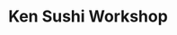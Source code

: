 ---
layout: place
title: Ken Sushi Workshop
permalink: /california/san-diego/ken-sushi-workshop.html
stateAbbr: CA
stateName: California
cityName: San Diego
seo:
  type: restaurant
  links: https://kensushiworkshop.shop/
place_id: ChIJtRPOWEcG3IAROZN1_3t-Jd8
photos:
  - name: >-
      places/ChIJtRPOWEcG3IAROZN1_3t-Jd8/photos/AeeoHcIbaoNh-nBlc_tXJn3j7FtXHBhsfLY5Mxn_DV0ld1l88c-I8eln1yB2SiNZtCVT2SD8YeRDEC6943CgShn6GZkdxK0IzTV-1HmxoOSJADE3vaIuhWjUsfT0ZfGCS8U8sjEwb-_0MKUveQ7uvJ_Dvkb4Ll3i-gAaEs1jxIqFusz7RZSUZ6-PkIOKMz6jLNLa3OMZCYeQX55-PPhMP_Kwdu01Y6N05yemdWofoipKLbhWMpLJf35fA8kyfDFV0nmTFf1S74jVCGHtH1_vVJQo-MJDPa-kagqnwJUp9sjkQPZFMgIlZbuu6EAoSa1DQf4xKX5rH6aUtHysf7zGYBmK7o0PbaPTzRZSRNCjVp0unQ_xGPIHsGVHMc86tGixr_0rgaSQoGQBluKMNb38NhCpx2vCSfLc_ySq-NlvwWFjZ26SlQ
    widthPx: 3024
    heightPx: 4032
    authorAttributions:
      - displayName: 이승희
        uri: https://maps.google.com/maps/contrib/109532516764996498347
        photoUri: >-
          https://lh3.googleusercontent.com/a/ACg8ocLkKVcPjZYJ357ELUQO6vhL6YyNy5peVI5udkx-Xv9u9eFycg=s100-p-k-no-mo
    flagContentUri: >-
      https://www.google.com/local/imagery/report/?cb_client=maps_api_places.places_api&image_key=!1e10!2sCIHM0ogKEICAgICe9_OVMA&hl=en-US
    googleMapsUri: >-
      https://www.google.com/maps/place//data=!3m4!1e2!3m2!1sCIHM0ogKEICAgICe9_OVMA!2e10!4m2!3m1!1s0x80dc064758ce13b5:0xdf257e7bff759339
  - name: >-
      places/ChIJtRPOWEcG3IAROZN1_3t-Jd8/photos/AeeoHcKh6P81yOb3c24MuA7lWxkR7Ag4XpOMKnl27XqIIkU7KoGbbGHrJ60cB-rO_VPeWSatdVtQW3ghR58A7feFPKFGBPhiXggWrbDpvuSILJ2PC_TH_Bl01x0sJhJ55YEH06OLdh2wLJoAkh-7cwFnLkKmsoIjuvCG_vPbIFOzUb48px8n18IkYbL-JFpfQZohyA5AvSUJeoNSAYUh_g09-eFogTSLEg4uO07FvVH817V-vZO4HlI-JT-vhYibLPOV0BW-A5rAeYycQizR-CbkW9CtHcJBnqzCM88NkimA66n9H-AkvhPIE0BqLNmfcT4YmNg13PcSwog_CAoI0lYSvDFq1th0WtSmWlaUbYWgQT31Vm074SGoqK9808r0k281YgeTVh0JLtvtzTTEyMrDLB6Tq-9VHUPhZYsCh7PInNcSaw
    widthPx: 1698
    heightPx: 1351
    authorAttributions:
      - displayName: Donny Pusawong
        uri: https://maps.google.com/maps/contrib/118232576103894669524
        photoUri: >-
          https://lh3.googleusercontent.com/a-/ALV-UjVk-I3y01_FJu-h8Letu3PvvNrLHXYl_ivZNXjYY9e8BBGJjmPj=s100-p-k-no-mo
    flagContentUri: >-
      https://www.google.com/local/imagery/report/?cb_client=maps_api_places.places_api&image_key=!1e10!2sCIHM0ogKEICAgIDh4aPeYw&hl=en-US
    googleMapsUri: >-
      https://www.google.com/maps/place//data=!3m4!1e2!3m2!1sCIHM0ogKEICAgIDh4aPeYw!2e10!4m2!3m1!1s0x80dc064758ce13b5:0xdf257e7bff759339
  - name: >-
      places/ChIJtRPOWEcG3IAROZN1_3t-Jd8/photos/AeeoHcLZUNtly4b4O_FlRzM9zX1V85uI_di5uXUjoXqLnh1-BpySLDVQN1SS_H7OxZQGhTWiN7s2xXLRslFSj16QWu0vy0q2HQZoVQIHdqD8jQ9rMvwZ9JLNsqLk9igmqL52679HzhhDYInES5yjsJol3NzVlWvH510W14aldGhyHA3jBl3OVOFpzFrAijlB2ldLHhuZxhZRsJI-1dws9_Jq8Y2520ggTcwoj9gM3_cWbQVWDmJ4QkgxtznVbb0pweOS_0jriF_fut1e5vmW83HXpCBKLRu3OIOIGnrjOxLJ3MMnNwUiLR3G-MJ33tj0aOdOosZdBGhaWB3ChS7AavA07LxuAwGJ-_-b2WCCkbLjYXDYo-TczZ2j4FOYzG80ZTdeHe2iSycFxaTYvLNNl45FIBK0V0bYmNmBARyEXidTkamBVQ
    widthPx: 3000
    heightPx: 4000
    authorAttributions:
      - displayName: Chef on travel
        uri: https://maps.google.com/maps/contrib/105500973875085026289
        photoUri: >-
          https://lh3.googleusercontent.com/a-/ALV-UjXSvsqrWOJXzaJmo-bnP3-yAzOYm0tDyOGItURf8MT5a1uPvyI=s100-p-k-no-mo
    flagContentUri: >-
      https://www.google.com/local/imagery/report/?cb_client=maps_api_places.places_api&image_key=!1e10!2sCIHM0ogKEICAgMDI653VCg&hl=en-US
    googleMapsUri: >-
      https://www.google.com/maps/place//data=!3m4!1e2!3m2!1sCIHM0ogKEICAgMDI653VCg!2e10!4m2!3m1!1s0x80dc064758ce13b5:0xdf257e7bff759339
  - name: >-
      places/ChIJtRPOWEcG3IAROZN1_3t-Jd8/photos/AeeoHcJVa9HZGxv3bT_EDgRXZLDrcooSGphAU6GntOJKuBz6xrf25SYdXt2vclGt5mir8H6ug3TUnjQ5d0m7QS91GkWzYNh3IJXT9a0ZzVK42yb7xK70EEhDRG4dtYlq07WoElztoizmEX7-DTAKMXIy2ftmI_zMid0Qwf0n2TMbUBz3al8kj-xSW89wDM7u-wF5OlgMvLQQEq_vntTyb5WasTKnS57YAVGxQFTWd96oXaiiC0b5zhSvfB3ors5djYRWVa5Tn3roZhnrBZHiI2OmpqBVhiR_WMaDoOYdPqxAxZyNxnba2ecbgJOB1qyjYwHEXuvASE9UyTo0ASZ8iQv0ypBx2fgRkVfY_L_q0nmTHKX624M9uce2YpKO-XgyLkdnEafIxncJbY66hRWL_NiY0XCHpEDYLxXEFFqLPkaymt1An-4O
    widthPx: 4000
    heightPx: 3000
    authorAttributions:
      - displayName: Madhup Chandra
        uri: https://maps.google.com/maps/contrib/114535176884215677423
        photoUri: >-
          https://lh3.googleusercontent.com/a-/ALV-UjW6B0J2cNXCONtGrxs5rifQnHBwRcWA1uc9B8bqONaG9AC61AiMBg=s100-p-k-no-mo
    flagContentUri: >-
      https://www.google.com/local/imagery/report/?cb_client=maps_api_places.places_api&image_key=!1e10!2sCIHM0ogKEICAgIDXg7Hj5gE&hl=en-US
    googleMapsUri: >-
      https://www.google.com/maps/place//data=!3m4!1e2!3m2!1sCIHM0ogKEICAgIDXg7Hj5gE!2e10!4m2!3m1!1s0x80dc064758ce13b5:0xdf257e7bff759339
  - name: >-
      places/ChIJtRPOWEcG3IAROZN1_3t-Jd8/photos/AeeoHcLpybK8LRO0VeNxaO14-Jmb074YKuAk_hC3rOGr96I40a9e8eNVB0T-Zc0qVxSaawDj0PO2Ziqymba9pRQd6eiu31QcZUobZSVFrI7Tf9fU4Qx9hnxGb5uy5lTgEyGLeopjtqEns2I-oe7Y5Xn52SCIUg5q0d3BsCgfGiNJ2XWsMEXQc-TyFvARMqfEO4lJWx_URE_OYcd5nvXXuMboSNDNRz0ANNLJLGlJRWbKRsNFQHgQLSpyNk_KaCCNHvttxRUE7Vb06lE-Q8avpWZkojqjBSzDNyGsaQeQN5s0zSgRVVzx2E7lrVNfivfq8iTONeQmoS3kJyZfc99Yvje38Vf7Tvu-e_tNo0G-Xcjl99m0pNK-LBJMq_ZECit580naMYwD9IDFe1XhOqNu5cU9yA8BLCKei1rKYKe70gkqQMASsg
    widthPx: 3600
    heightPx: 4800
    authorAttributions:
      - displayName: Yair Abed
        uri: https://maps.google.com/maps/contrib/110311685927566349307
        photoUri: >-
          https://lh3.googleusercontent.com/a-/ALV-UjUw2bqESh4EgtRltO2yo7EMVo-scJpRB5hFhAGX6xucEwEgZjSx=s100-p-k-no-mo
    flagContentUri: >-
      https://www.google.com/local/imagery/report/?cb_client=maps_api_places.places_api&image_key=!1e10!2sCIHM0ogKEICAgMCIiPz2Pw&hl=en-US
    googleMapsUri: >-
      https://www.google.com/maps/place//data=!3m4!1e2!3m2!1sCIHM0ogKEICAgMCIiPz2Pw!2e10!4m2!3m1!1s0x80dc064758ce13b5:0xdf257e7bff759339
  - name: >-
      places/ChIJtRPOWEcG3IAROZN1_3t-Jd8/photos/AeeoHcK7qw9Onz33xM4vfEvQGRnNlClrJ0VuHb8KCqes2JQxSAeKzAphpdpoqzzV93KQ9q097fzX-J2xEIDrhAIffnoKRAwiRda_2n6V2e5GHUucpVlj2ndSyQ-Ungol_vnfQKWH9ICkBOellkTotAr38Sh-xdKGQC50pi6l_KXhAqkz0Yicow-dgFRi6h-dfFWSbPNvB0KOTmBEgCdtoFG5UCfV5Otgwwd4JUXV8rhZkXazKDm9W4KFNtHTN8pMJztaFK57P4FLNG_OZJ-NV31h_YbuQGAA81dAaKSMrbPNMJ8k3dglX6bYsf0sfp_tu2JprbVv9CR-1pxgLAaNkELa3A8INa7E2QzUbs9Mp6GTQ0jFU4Ov-0r9WBKCr77GxGTQCEYykjan_AVqnxwXSW7lETTPP3UiTsLVJw3jGm0iNgp2670R
    widthPx: 4032
    heightPx: 3024
    authorAttributions:
      - displayName: teadrinker
        uri: https://maps.google.com/maps/contrib/107680562744832662724
        photoUri: >-
          https://lh3.googleusercontent.com/a-/ALV-UjXHBcMgxhzIq3yF8pzb9oNTTNU1WgyTxXl0MfU-vH-snKSN6t0Lww=s100-p-k-no-mo
    flagContentUri: >-
      https://www.google.com/local/imagery/report/?cb_client=maps_api_places.places_api&image_key=!1e10!2sCIHM0ogKEICAgIDv5-On4gE&hl=en-US
    googleMapsUri: >-
      https://www.google.com/maps/place//data=!3m4!1e2!3m2!1sCIHM0ogKEICAgIDv5-On4gE!2e10!4m2!3m1!1s0x80dc064758ce13b5:0xdf257e7bff759339
  - name: >-
      places/ChIJtRPOWEcG3IAROZN1_3t-Jd8/photos/AeeoHcKlguchGTBjMB2e4x-xoHuCmhsUW3L3J0IGh0zVxRmSIkaMDUo04BHDI5WDTR6uzY9VhVtdnoGSScmhYqWA2AF6srCfoFHq2cUenIyLzCaI5mvKCZ7qSTmT0LIQHVvwgbFoBAAYaZzsGPGzPcG5BO1TqxjAKAtqYrhnuocjsXF7xnG_FGAGHr4jFCvaL1HcZAfNKQOD-zHGtFuo6jzyAKuy2_0S2yBf5DwU7aK_zpbPPgrn5vNIIoMme5LhNAlQvh_OS8gkkClbdebJdIjVTORSmOCZjxn6fx3Qtiv2ALNkmuLHhTWpTNM2cTdlkWKcKMWV6DVBKL_z_GDG-yC11voVICQxkGWfgCeJ0CxIY2PI8c5ew0I84MAOKaVGY36Q3DkbWgTZoosykmFy-9VlIDyLWDlCx_ts60z4DVtRFAht8Nun
    widthPx: 3024
    heightPx: 4032
    authorAttributions:
      - displayName: Coast Group
        uri: https://maps.google.com/maps/contrib/108843061367963150091
        photoUri: >-
          https://lh3.googleusercontent.com/a-/ALV-UjW4iCV0zHGTVt9RKR3qPJLLRvF3tIfvKvKQxVrgpJf1GAtaDqD5=s100-p-k-no-mo
    flagContentUri: >-
      https://www.google.com/local/imagery/report/?cb_client=maps_api_places.places_api&image_key=!1e10!2sCIHM0ogKEICAgMCAhKTn9AE&hl=en-US
    googleMapsUri: >-
      https://www.google.com/maps/place//data=!3m4!1e2!3m2!1sCIHM0ogKEICAgMCAhKTn9AE!2e10!4m2!3m1!1s0x80dc064758ce13b5:0xdf257e7bff759339
  - name: >-
      places/ChIJtRPOWEcG3IAROZN1_3t-Jd8/photos/AeeoHcKqjQu3mj6PwjdYKe7dKZVgG8J2rZYRiP2xK3n3m911Yye6apen5gxiviFMBd3EB_pBkMyyKkyY1hNyKvrVWqop93Efa6wpag8vyChuYdz6qcx-lnKi8fRhG8WVl6tY6tBb3hHsBDwG3-Y6xhgX9Oi4JhfoAlUKXX7SOtzkHOYNmAQ2_tz7Y-J7VPnUMSa7Th8vwOsGIdGIxOKlGmdml8IgxJx8-91Gd5SO709Ot3WZYd5fI2EHBerESSiqyEATjc4wFMTczuDdlcPXGt-avy-TNXgxLY3LBBk2_yHtRYg6W4Rf2scBgytEsP8LRt6PZ88yjZu4j8Nma7TlGESUKVlIa-PggwjiDLpShDAn7joOdrGE6E4tR4PKHtIlFoDCsytDukxxi7nsgUOEyxqsduFuLzZ0syhnfMgIXm8VYqs
    widthPx: 3600
    heightPx: 3000
    authorAttributions:
      - displayName: CHARLIE Kim
        uri: https://maps.google.com/maps/contrib/109150076548110043170
        photoUri: >-
          https://lh3.googleusercontent.com/a/ACg8ocK3brNifVQtejux1VGcrwA2GcSPFNP6zd1zVy_qa2XyXVepPQ=s100-p-k-no-mo
    flagContentUri: >-
      https://www.google.com/local/imagery/report/?cb_client=maps_api_places.places_api&image_key=!1e10!2sCIHM0ogKEICAgICf-8uaFg&hl=en-US
    googleMapsUri: >-
      https://www.google.com/maps/place//data=!3m4!1e2!3m2!1sCIHM0ogKEICAgICf-8uaFg!2e10!4m2!3m1!1s0x80dc064758ce13b5:0xdf257e7bff759339
  - name: >-
      places/ChIJtRPOWEcG3IAROZN1_3t-Jd8/photos/AeeoHcI61du97r88TEBYPi0to66RHUSOoo4VMI2xhjBW8Q1jnqbOJnBb3gn-MPz_47DUpQYD3qpCMJWFx_b13ahTlQA56TrxO54HWfUplHgvWb3GKUe-FcQ_DidD2aGMYYPZpKtDKtXbqkSjejpv4T2uKdXP1IDXoOwxzCdnq-vYDbmoKr5eOCEMOjsen-3zxLG47eWLNPaOVmbXNx-vq2cYTQ3mqGBl0SaH8wUu1VJ1wKGWTtqBNCzS4zYvrqn9W3HCgE1eY0Rtb_5WCWsyGSHWAPPDbHQ-Ei-fMCF8S_PiubNKXK_X_vZ9KUC2-8uMJRAY4yx-sRBG_gR_tjDc9LJhCek_DiegUZHo8Xs0FDt4TtKGt3zMpGSeLjUmEjkA2oBwlJsqQFc3Hi81qiiLEZy5AJBcqOQ8oqlh-wX4EMQb8eD5lA
    widthPx: 4032
    heightPx: 3024
    authorAttributions:
      - displayName: teadrinker
        uri: https://maps.google.com/maps/contrib/107680562744832662724
        photoUri: >-
          https://lh3.googleusercontent.com/a-/ALV-UjXHBcMgxhzIq3yF8pzb9oNTTNU1WgyTxXl0MfU-vH-snKSN6t0Lww=s100-p-k-no-mo
    flagContentUri: >-
      https://www.google.com/local/imagery/report/?cb_client=maps_api_places.places_api&image_key=!1e10!2sCIHM0ogKEICAgIDv5-OnQg&hl=en-US
    googleMapsUri: >-
      https://www.google.com/maps/place//data=!3m4!1e2!3m2!1sCIHM0ogKEICAgIDv5-OnQg!2e10!4m2!3m1!1s0x80dc064758ce13b5:0xdf257e7bff759339
  - name: >-
      places/ChIJtRPOWEcG3IAROZN1_3t-Jd8/photos/AeeoHcJe7N1e0K8QxUrrueUJS86J7CGo5ZnSBDlH6DXnE7hiRmCAL-5p-9CZcNRW6mT5sDP9v03Kn13fPkPKhxmMKsmHD5LmA-qBv3qNDXLOeGU3un0tw675aYfjmH68onQZ30OLcrV4UC9_jTVo__Sn2bs8_Hm_sJNmIpnM-GkCF3zQZA0M1a6M4MUD75ssZIP8wjxEmuttISBmYR7QMv0FW2SeGmxc2dvSQsodNCLD5gD5fZRzJDDG9xxGQcXhO-47jXq1CxGHQwK0aLsWmraFZ5nEnjlp6wEXGlytpvrUC3kk2amUWY8NtfFF_Atn8fVLGLUqMxvVprukeJ_tFpgl-390qlUcWKNIYhDPblLa93GUaQiSC3y-URxnev1vwcvexOqe_OhlQcd_VbEMYxLb56bmRSVIDIWXNM0Y0tkIPnCOZiKn
    widthPx: 4080
    heightPx: 3072
    authorAttributions:
      - displayName: Yulianto Sutarko
        uri: https://maps.google.com/maps/contrib/109937886426163599739
        photoUri: >-
          https://lh3.googleusercontent.com/a/ACg8ocL5AbSRf6zjHZ1_XPybdPM-ACfKMtSwN1JSIzW_NJKSv2t8_d0=s100-p-k-no-mo
    flagContentUri: >-
      https://www.google.com/local/imagery/report/?cb_client=maps_api_places.places_api&image_key=!1e10!2sCIHM0ogKEICAgICv1Y-O-gE&hl=en-US
    googleMapsUri: >-
      https://www.google.com/maps/place//data=!3m4!1e2!3m2!1sCIHM0ogKEICAgICv1Y-O-gE!2e10!4m2!3m1!1s0x80dc064758ce13b5:0xdf257e7bff759339
address: '11375 El Camino Real #120, San Diego, CA 92130, USA'
street: '11375 El Camino Real #120'
city: San Diego
state: CA
zip: '92130'
country: USA
neighborhood: Carmel Valley
latitude: '32.926545'
longitude: '-117.237196'
accessibility_options:
  wheelchairAccessibleParking: true
  wheelchairAccessibleEntrance: true
  wheelchairAccessibleRestroom: true
  wheelchairAccessibleSeating: true
business_status: OPERATIONAL
name: Ken Sushi Workshop
google_maps_links:
  directionsUri: >-
    https://www.google.com/maps/dir//''/data=!4m7!4m6!1m1!4e2!1m2!1m1!1s0x80dc064758ce13b5:0xdf257e7bff759339!3e0
  placeUri: https://maps.google.com/?cid=16079397115628196665
  writeAReviewUri: >-
    https://www.google.com/maps/place//data=!4m3!3m2!1s0x80dc064758ce13b5:0xdf257e7bff759339!12e1
  reviewsUri: >-
    https://www.google.com/maps/place//data=!4m4!3m3!1s0x80dc064758ce13b5:0xdf257e7bff759339!9m1!1b1
  photosUri: >-
    https://www.google.com/maps/place//data=!4m3!3m2!1s0x80dc064758ce13b5:0xdf257e7bff759339!10e5
primary_type: Japanese Restaurant
opening_hours:
  regular: null
  current: null
secondary_opening_hours:
  regular:
    weekdayDescriptions: null
    type: null
  current:
    weekdayDescriptions: null
    type: null
phone: (858) 793-1200
price_level: PRICE_LEVEL_EXPENSIVE
price_range: $100 &ndash; & up
rating: '4.7'
rating_count: 0
website: https://kensushiworkshop.shop/
description: >-
  Discover Ken Sushi Workshop in San Diego, CA$$$Nestled in the vibrant city of
  San Diego, CA, Ken Sushi Workshop stands out as a premier destination for
  fresh Japanese cuisine, blending traditional flavors with innovative twists in
  a sleek and inviting setting. This upscale spot offers a diverse array of
  sushi options alongside other Japanese favorites, making it a go-to choice for
  those seeking authentic yet creative dining experiences in the area. Patrons
  can enjoy a selection of sake, beer, and wine to complement their meals, all
  served in a compact space that emphasizes quality and attention to detail. The
  restaurant's accessibility features and outdoor seating add to its appeal,
  providing a comfortable environment for enjoying top-rated sushi dishes that
  highlight fresh ingredients and thoughtful presentations. Whether you're
  exploring sushi restaurants near you or looking for a memorable meal in Carmel
  Valley, this location delivers an elevated dining experience that captures the
  essence of Japanese fare.
generative_summary: >-
  Discover Ken Sushi Workshop in San Diego, CA$$$Nestled in the vibrant city of
  San Diego, CA, Ken Sushi Workshop stands out as a premier destination for
  fresh Japanese cuisine, blending traditional flavors with innovative twists in
  a sleek and inviting setting. This upscale spot offers a diverse array of
  sushi options alongside other Japanese favorites, making it a go-to choice for
  those seeking authentic yet creative dining experiences in the area. Patrons
  can enjoy a selection of sake, beer, and wine to complement their meals, all
  served in a compact space that emphasizes quality and attention to detail. The
  restaurant's accessibility features and outdoor seating add to its appeal,
  providing a comfortable environment for enjoying top-rated sushi dishes that
  highlight fresh ingredients and thoughtful presentations. Whether you're
  exploring sushi restaurants near you or looking for a memorable meal in Carmel
  Valley, this location delivers an elevated dining experience that captures the
  essence of Japanese fare.
generative_disclosure: Summarized by AI using the Grok-3-Mini model.
reviews:
  - name: >-
      places/ChIJtRPOWEcG3IAROZN1_3t-Jd8/reviews/ChZDSUhNMG9nS0VJQ0FnTUN3NF9fUU5REAE
    relativePublishTimeDescription: 3 weeks ago
    rating: 5
    text:
      text: >-
        Very delicious sushi. We dined outside in the evening in one of those
        “bubbles” and it was not cold at all. Great service, food was so fresh
        and tasty. I loved the hula roll the most. We got the Oh No Oh Yes roll,
        hula roll, salmon belly sashimi, and the house made gyoza. We also got
        sake. So good!
      languageCode: en
    originalText:
      text: >-
        Very delicious sushi. We dined outside in the evening in one of those
        “bubbles” and it was not cold at all. Great service, food was so fresh
        and tasty. I loved the hula roll the most. We got the Oh No Oh Yes roll,
        hula roll, salmon belly sashimi, and the house made gyoza. We also got
        sake. So good!
      languageCode: en
    authorAttribution:
      displayName: Kristina Chepak
      uri: https://www.google.com/maps/contrib/109778128224157045724/reviews
      photoUri: >-
        https://lh3.googleusercontent.com/a-/ALV-UjVIaoH8ZknBTIlzW_FdPaICu1A9BdEtJIULCO4ZMf57ukmsynB2pw=s128-c0x00000000-cc-rp-mo-ba3
    publishTime: '2025-03-20T23:35:26.965184Z'
    flagContentUri: >-
      https://www.google.com/local/review/rap/report?postId=ChZDSUhNMG9nS0VJQ0FnTUN3NF9fUU5REAE&d=17924085&t=1
    googleMapsUri: >-
      https://www.google.com/maps/reviews/data=!4m6!14m5!1m4!2m3!1sChZDSUhNMG9nS0VJQ0FnTUN3NF9fUU5REAE!2m1!1s0x80dc064758ce13b5:0xdf257e7bff759339
  - name: >-
      places/ChIJtRPOWEcG3IAROZN1_3t-Jd8/reviews/ChdDSUhNMG9nS0VJQ0FnSUNQbHNEQThRRRAB
    relativePublishTimeDescription: 4 months ago
    rating: 5
    text:
      text: >-
        Everything here is impeccable. Quality of fish is equal to Japan and the
        service is so friendly and kind. Ken himself is a master and so
        generous!!! Every time I visit, it keeps getting better. Blue fin toro
        sashimi my favorite
      languageCode: en
    originalText:
      text: >-
        Everything here is impeccable. Quality of fish is equal to Japan and the
        service is so friendly and kind. Ken himself is a master and so
        generous!!! Every time I visit, it keeps getting better. Blue fin toro
        sashimi my favorite
      languageCode: en
    authorAttribution:
      displayName: Kelsey Yin
      uri: https://www.google.com/maps/contrib/112845861968043496840/reviews
      photoUri: >-
        https://lh3.googleusercontent.com/a-/ALV-UjXGQzpobjP67zhpsPVp3bF0lYIAX-k-mbrlbwTMCite3OH3x0BjDg=s128-c0x00000000-cc-rp-mo-ba2
    publishTime: '2024-11-24T01:26:19.710588Z'
    flagContentUri: >-
      https://www.google.com/local/review/rap/report?postId=ChdDSUhNMG9nS0VJQ0FnSUNQbHNEQThRRRAB&d=17924085&t=1
    googleMapsUri: >-
      https://www.google.com/maps/reviews/data=!4m6!14m5!1m4!2m3!1sChdDSUhNMG9nS0VJQ0FnSUNQbHNEQThRRRAB!2m1!1s0x80dc064758ce13b5:0xdf257e7bff759339
  - name: >-
      places/ChIJtRPOWEcG3IAROZN1_3t-Jd8/reviews/ChdDSUhNMG9nS0VJQ0FnTUNJaVB6Mm53RRAB
    relativePublishTimeDescription: 2 weeks ago
    rating: 5
    text:
      text: >-
        Walking into Ken Sushi workshop seeing the golf bags lined up on the
        doorway, you know it’s not your ordinary Sushi restaurant. It continues
        with a friendly energetic staff welcoming you especially Ken. The Sushi
        rolls and nigiri are the best quality and delicious. The place has great
        vibe; and I  Highly recommend it.
      languageCode: en
    originalText:
      text: >-
        Walking into Ken Sushi workshop seeing the golf bags lined up on the
        doorway, you know it’s not your ordinary Sushi restaurant. It continues
        with a friendly energetic staff welcoming you especially Ken. The Sushi
        rolls and nigiri are the best quality and delicious. The place has great
        vibe; and I  Highly recommend it.
      languageCode: en
    authorAttribution:
      displayName: Yair Abed
      uri: https://www.google.com/maps/contrib/110311685927566349307/reviews
      photoUri: >-
        https://lh3.googleusercontent.com/a-/ALV-UjUw2bqESh4EgtRltO2yo7EMVo-scJpRB5hFhAGX6xucEwEgZjSx=s128-c0x00000000-cc-rp-mo-ba4
    publishTime: '2025-03-29T19:03:25.873275Z'
    flagContentUri: >-
      https://www.google.com/local/review/rap/report?postId=ChdDSUhNMG9nS0VJQ0FnTUNJaVB6Mm53RRAB&d=17924085&t=1
    googleMapsUri: >-
      https://www.google.com/maps/reviews/data=!4m6!14m5!1m4!2m3!1sChdDSUhNMG9nS0VJQ0FnTUNJaVB6Mm53RRAB!2m1!1s0x80dc064758ce13b5:0xdf257e7bff759339
  - name: >-
      places/ChIJtRPOWEcG3IAROZN1_3t-Jd8/reviews/ChdDSUhNMG9nS0VJQ0FnSUNYNklxUWpnRRAB
    relativePublishTimeDescription: 6 months ago
    rating: 5
    text:
      text: >-
        This was the 2nd time here, my friend and I came here last April and the
        food and service were just as good as the first time here. Reservations
        are a must if you want a prime eating hours. Ours was on a Tuesday at
        7:00. When we arrived the inside seating was filled with our table
        awaiting us. Jared introduced himself as our server, very nice and
        attentive.


        We had ordered a bottle of Sake, Crispy Rice, Hamachi Jalapeno, Hamachi
        Kama, Spicy Tuna Roll and Eel, Salmon Belly, Sea Urchin, Smelt Egg
        Nigiri. All the dishes tasted great, the fish all fresh. This restaurant
        is pricey but excellent.


        Atmosphere: small typical Japanese decor with fun bubble seating
        outdoors. Service: excellent. Food: excellent.
      languageCode: en
    originalText:
      text: >-
        This was the 2nd time here, my friend and I came here last April and the
        food and service were just as good as the first time here. Reservations
        are a must if you want a prime eating hours. Ours was on a Tuesday at
        7:00. When we arrived the inside seating was filled with our table
        awaiting us. Jared introduced himself as our server, very nice and
        attentive.


        We had ordered a bottle of Sake, Crispy Rice, Hamachi Jalapeno, Hamachi
        Kama, Spicy Tuna Roll and Eel, Salmon Belly, Sea Urchin, Smelt Egg
        Nigiri. All the dishes tasted great, the fish all fresh. This restaurant
        is pricey but excellent.


        Atmosphere: small typical Japanese decor with fun bubble seating
        outdoors. Service: excellent. Food: excellent.
      languageCode: en
    authorAttribution:
      displayName: MCK
      uri: https://www.google.com/maps/contrib/100847588755828965642/reviews
      photoUri: >-
        https://lh3.googleusercontent.com/a-/ALV-UjWDvE5HrBfcyzRo3H1uKqInHdphV61aX_3dT_AjVIhP3Z6r-w=s128-c0x00000000-cc-rp-mo-ba4
    publishTime: '2024-10-12T21:11:23.091592Z'
    flagContentUri: >-
      https://www.google.com/local/review/rap/report?postId=ChdDSUhNMG9nS0VJQ0FnSUNYNklxUWpnRRAB&d=17924085&t=1
    googleMapsUri: >-
      https://www.google.com/maps/reviews/data=!4m6!14m5!1m4!2m3!1sChdDSUhNMG9nS0VJQ0FnSUNYNklxUWpnRRAB!2m1!1s0x80dc064758ce13b5:0xdf257e7bff759339
  - name: >-
      places/ChIJtRPOWEcG3IAROZN1_3t-Jd8/reviews/ChZDSUhNMG9nS0VJQ0FnTURnZ0lYZVZBEAE
    relativePublishTimeDescription: a month ago
    rating: 5
    text:
      text: >-
        Just WOW! Omikase was absolutely incredible! You know it's good when you
        almost don't want to eat the 2nd piece yet because you want to savor the
        taste for as long as possible!
      languageCode: en
    originalText:
      text: >-
        Just WOW! Omikase was absolutely incredible! You know it's good when you
        almost don't want to eat the 2nd piece yet because you want to savor the
        taste for as long as possible!
      languageCode: en
    authorAttribution:
      displayName: Anita Ratnathicam
      uri: https://www.google.com/maps/contrib/113375494504366517381/reviews
      photoUri: >-
        https://lh3.googleusercontent.com/a-/ALV-UjVcOn-BjVMMijntbeGE5T6gS_hZurIwIB40vPxEaQLP2Pqw3vwY=s128-c0x00000000-cc-rp-mo-ba5
    publishTime: '2025-02-21T22:28:59.761254Z'
    flagContentUri: >-
      https://www.google.com/local/review/rap/report?postId=ChZDSUhNMG9nS0VJQ0FnTURnZ0lYZVZBEAE&d=17924085&t=1
    googleMapsUri: >-
      https://www.google.com/maps/reviews/data=!4m6!14m5!1m4!2m3!1sChZDSUhNMG9nS0VJQ0FnTURnZ0lYZVZBEAE!2m1!1s0x80dc064758ce13b5:0xdf257e7bff759339
review_summary: >-
  What Customers Love About This Sushi Spot$$$Visitors frequently praise the
  exceptional freshness and quality of the sushi rolls and sashimi, noting how
  the flavors make every bite feel truly special and satisfying. Many highlight
  the friendly and attentive service that creates a welcoming vibe, helping to
  make the overall experience enjoyable and relaxed, especially in the cozy
  outdoor areas. Folks often mention the great atmosphere and variety of drinks
  like sake, which pair perfectly with the inventive dishes and add to the fun
  of dining out. While the prices reflect the high-end offerings, reviewers
  appreciate the value in the delicious, well-prepared meals that leave them
  feeling delighted and eager to return. Overall, this spot earns high marks as
  one of the best sushi options nearby, with consistent feedback emphasizing its
  tasty selections and positive energy that keeps customers coming back for
  more.
review_disclosure: Summarized by AI using the Grok-3-Mini model.
parking_options:
  freeParkingLot: true
  freeStreetParking: true
payment_options:
  acceptsCreditCards: true
  acceptsDebitCards: true
  acceptsCashOnly: false
  acceptsNfc: true
allow_dogs: null
curbside_pickup: null
delivery: null
dine_in: true
good_for_children: null
good_for_groups: true
good_for_sports: false
live_music: false
menu_for_children: false
outdoor_seating: true
reservable: true
restroom: true
serves_beer: true
serves_breakfast: false
serves_brunch: false
serves_cocktails: true
serves_coffee: null
serves_dinner: true
serves_dessert: true
serves_lunch: true
serves_vegetarian_food: null
serves_wine: true
takeout: true
update_category: pro
places_description: >-
  Japanese fusion fare like clever sushi rolls are served in a sleek, compact
  space with bar seats.

---